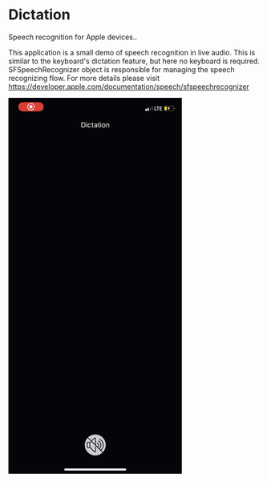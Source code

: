 # Dictation
Speech recognition for Apple devices..

This application is a small demo of speech recognition in live audio. This is similar to the keyboard's dictation feature, but here no keyboard is required. SFSpeechRecognizer object is responsible for managing the speech recognizing flow. For more details please visit https://developer.apple.com/documentation/speech/sfspeechrecognizer

 ![alt-text](https://github.com/vijayeshcs/Dictation/blob/main/dictation_example.gif)
